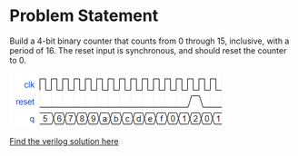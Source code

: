 # Problem Statement

Build a 4-bit binary counter that counts from 0 through 15, inclusive, with a period of 16. The reset input is synchronous, and should reset the counter to 0.

![alt text](image.png)

[Find the verilog solution here](solution_verilog.v)